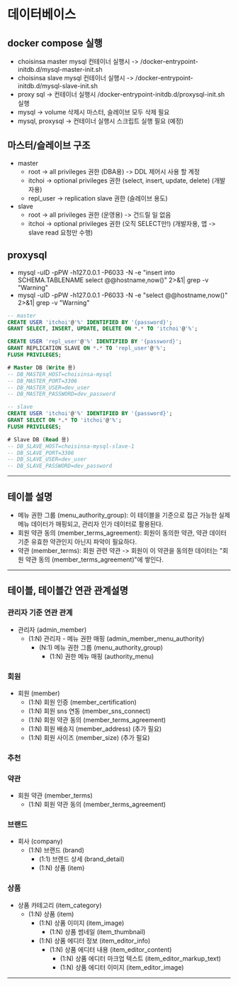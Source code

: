 # 데이터베이스
## docker compose 실행
- choisinsa master mysql 컨테이너 실행시 -> /docker-entrypoint-initdb.d/mysql-master-init.sh 
- choisinsa slave mysql 컨테이너 실행시 -> /docker-entrypoint-initdb.d/mysql-slave-init.sh 
- proxy sql -> 컨테이너 실행시 /docker-entrypoint-initdb.d/proxysql-init.sh 실행
- mysql -> volume 삭제시 마스터, 슬레이브 모두 삭제 필요
- mysql, proxysql -> 컨테이너 실행시 스크립트 실행 필요 (예정)

## 마스터/슬레이브 구조
- master
  - root -> all privileges 권한 (DBA용) -> DDL 제어시 사용 할 계정
  - itchoi -> optional privileges 권한 (select, insert, update, delete) (개발자용)
  - repl_user -> replication slave 권한 (슬레이브 용도)
- slave
  - root -> all privileges 권한 (운영용) -> 건드릴 일 없음
  - itchoi -> optional privileges 권한 (오직 SELECT만!) (개발자용, 앱 -> slave read 요청만 수행)

## proxysql
- mysql -uID -pPW -h127.0.0.1 -P6033 -N -e "insert into SCHEMA.TABLENAME select @@hostname,now()" 2>&1| grep -v "Warning"
- mysql -uID -pPW -h127.0.0.1 -P6033 -N -e "select @@hostname,now()" 2>&1| grep -v "Warning"
```sql
-- master
CREATE USER 'itchoi'@'%' IDENTIFIED BY '{password}';
GRANT SELECT, INSERT, UPDATE, DELETE ON *.* TO 'itchoi'@'%';

CREATE USER 'repl_user'@'%' IDENTIFIED BY '{password}';
GRANT REPLICATION SLAVE ON *.* TO 'repl_user'@'%';
FLUSH PRIVILEGES;

# Master DB (Write 용)
-- DB_MASTER_HOST=choisinsa-mysql
-- DB_MASTER_PORT=3306
-- DB_MASTER_USER=dev_user
-- DB_MASTER_PASSWORD=dev_password

-- slave
CREATE USER 'itchoi'@'%' IDENTIFIED BY '{password}';
GRANT SELECT ON *.* TO 'itchoi'@'%';
FLUSH PRIVILEGES;

# Slave DB (Read 용)
-- DB_SLAVE_HOST=choisinsa-mysql-slave-1
-- DB_SLAVE_PORT=3306
-- DB_SLAVE_USER=dev_user
-- DB_SLAVE_PASSWORD=dev_password


```  

---

## 테이블 설명
- 메뉴 권한 그룹 (menu_authority_group): 이 테이블을 기준으로 접근 가능한 실제 메뉴 데이터가 매핑되고, 관리자 인가 데이터로 활용된다.
- 회원 약관 동의 (member_terms_agreement): 회원이 동의한 약관, 약관 데이터 기준 유효한 약관인지 아닌지 파악이 필요하다.
- 약관 (member_terms): 회원 관련 약관 -> 회원이 이 약관을 동의한 데이터는 "회원 약관 동의 (member_terms_agreement)"에 쌓인다.

---

## 테이블, 테이블간 연관 관계설명
### 관리자 기준 연관 관계
- 관리자 (admin_member)
  - (1:N) 관리자 - 메뉴 권한 매핑 (admin_member_menu_authority)
    - (N:1) 메뉴 권한 그룹 (menu_authority_group)
      - (1:N) 권한 메뉴 매핑 (authority_menu)  

### 회원
- 회원 (member)
  - (1:N) 회원 인증 (member_certification)
  - (1:N) 회원 sns 연동 (member_sns_connect)
  - (1:N) 회원 약관 동의 (member_terms_agreement)
  - (1:N) 회원 배송지 (member_address) (추가 필요)
  - (1:N) 회원 사이즈 (member_size) (추가 필요)

### 추천


### 약관
- 회원 약관 (member_terms)
  - (1:N) 회원 약관 동의 (member_terms_agreement)

### 브랜드
- 회사 (company)
  - (1:N) 브랜드 (brand)
    - (1:1) 브랜드 상세 (brand_detail)
    - (1:N) 상품 (item)

### 상품
- 상품 카테고리 (item_category)
  - (1:N) 상품 (item)
    - (1:N) 상품 이미지 (item_image)
      - (1:N) 상품 썸네일 (item_thumbnail)
    - (1:N) 상품 에디터 정보 (item_editor_info)
      - (1:N) 상품 에디터 내용 (item_editor_content)
        - (1:N) 상품 에디터 마크업 텍스트 (item_editor_markup_text)
        - (1:N) 상품 에디터 이미지 (item_editor_image)


---